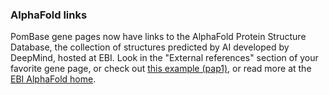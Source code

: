 ### AlphaFold links
<!-- pombase_flags: frontpage -->
<!-- newsfeed_thumbnail: Ofd2_structure_32px.png -->

PomBase gene pages now have links to the AlphaFold Protein Structure
Database, the collection of structures predicted by AI developed by
DeepMind, hosted at EBI. Look in the "External references" section of
your favorite gene page, or check out [this example
(pap1)](https://alphafold.ebi.ac.uk/entry/Q01663), or read more at the
[EBI AlphaFold home](https://alphafold.ebi.ac.uk/).
